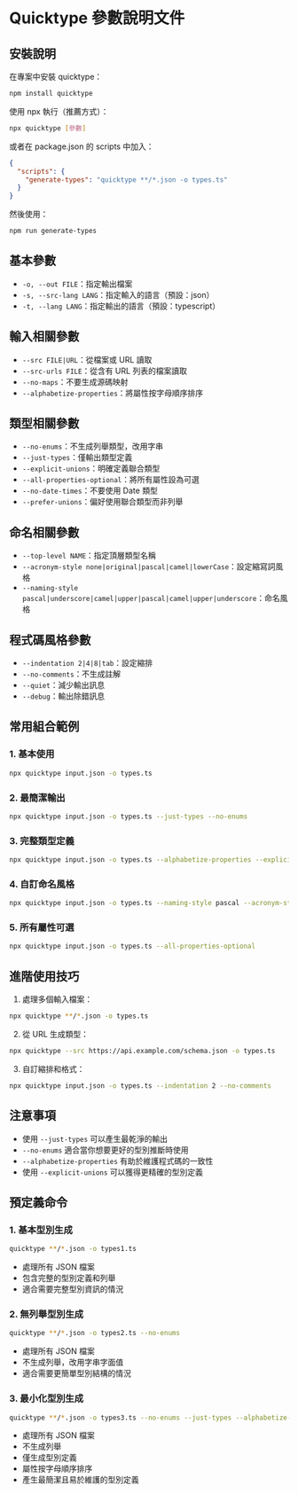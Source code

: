 # Quicktype 參數說明文件

## 安裝說明

在專案中安裝 quicktype：
```bash
npm install quicktype
```

使用 npx 執行（推薦方式）：
```bash
npx quicktype [參數]
```

或者在 package.json 的 scripts 中加入：
```json
{
  "scripts": {
    "generate-types": "quicktype **/*.json -o types.ts"
  }
}
```

然後使用：
```bash
npm run generate-types
```

## 基本參數

- `-o, --out FILE`：指定輸出檔案
- `-s, --src-lang LANG`：指定輸入的語言（預設：json）
- `-t, --lang LANG`：指定輸出的語言（預設：typescript）

## 輸入相關參數

- `--src FILE|URL`：從檔案或 URL 讀取
- `--src-urls FILE`：從含有 URL 列表的檔案讀取
- `--no-maps`：不要生成源碼映射
- `--alphabetize-properties`：將屬性按字母順序排序

## 類型相關參數

- `--no-enums`：不生成列舉類型，改用字串
- `--just-types`：僅輸出類型定義
- `--explicit-unions`：明確定義聯合類型
- `--all-properties-optional`：將所有屬性設為可選
- `--no-date-times`：不要使用 Date 類型
- `--prefer-unions`：偏好使用聯合類型而非列舉

## 命名相關參數

- `--top-level NAME`：指定頂層類型名稱
- `--acronym-style none|original|pascal|camel|lowerCase`：設定縮寫詞風格
- `--naming-style pascal|underscore|camel|upper|pascal|camel|upper|underscore`：命名風格

## 程式碼風格參數

- `--indentation 2|4|8|tab`：設定縮排
- `--no-comments`：不生成註解
- `--quiet`：減少輸出訊息
- `--debug`：輸出除錯訊息

## 常用組合範例

### 1. 基本使用
```bash
npx quicktype input.json -o types.ts
```

### 2. 最簡潔輸出
```bash
npx quicktype input.json -o types.ts --just-types --no-enums
```

### 3. 完整類型定義
```bash
npx quicktype input.json -o types.ts --alphabetize-properties --explicit-unions
```

### 4. 自訂命名風格
```bash
npx quicktype input.json -o types.ts --naming-style pascal --acronym-style pascal
```

### 5. 所有屬性可選
```bash
npx quicktype input.json -o types.ts --all-properties-optional
```

## 進階使用技巧

1. 處理多個輸入檔案：
```bash
npx quicktype **/*.json -o types.ts
```

2. 從 URL 生成類型：
```bash
npx quicktype --src https://api.example.com/schema.json -o types.ts
```

3. 自訂縮排和格式：
```bash
npx quicktype input.json -o types.ts --indentation 2 --no-comments
```

## 注意事項

- 使用 `--just-types` 可以產生最乾淨的輸出
- `--no-enums` 適合當你想要更好的型別推斷時使用
- `--alphabetize-properties` 有助於維護程式碼的一致性
- 使用 `--explicit-unions` 可以獲得更精確的型別定義

## 預定義命令

### 1. 基本型別生成
```bash
quicktype **/*.json -o types1.ts
```
- 處理所有 JSON 檔案
- 包含完整的型別定義和列舉
- 適合需要完整型別資訊的情況

### 2. 無列舉型別生成
```bash
quicktype **/*.json -o types2.ts --no-enums
```
- 處理所有 JSON 檔案
- 不生成列舉，改用字串字面值
- 適合需要更簡單型別結構的情況

### 3. 最小化型別生成
```bash
quicktype **/*.json -o types3.ts --no-enums --just-types --alphabetize-properties
```
- 處理所有 JSON 檔案
- 不生成列舉
- 僅生成型別定義
- 屬性按字母順序排序
- 產生最簡潔且易於維護的型別定義
